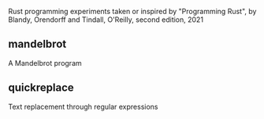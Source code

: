 Rust programming experiments taken or inspired by "Programming Rust", by Blandy, Orendorff and Tindall, O'Reilly, second edition, 2021

## mandelbrot
A Mandelbrot program

## quickreplace
Text replacement through regular expressions
